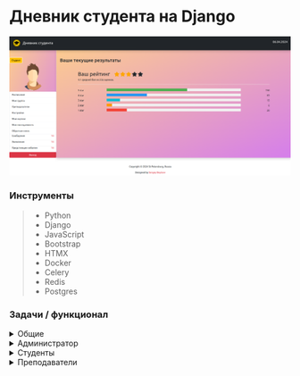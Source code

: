 # Дневник студента на Django

![](static/img/screens/screen.png)

### Инструменты
> - Python
> - Django
> - JavaScript
> - Bootstrap
> - HTMX
> - Docker
> - Celery
> - Redis
> - Postgres

### Задачи / функционал
<details>
<summary>Общие</summary>
<ol>
<li> Асинхронная отправка писем</li>
<li> Работа с Docker Redis Celery</li>
<li> Добавление JavaScript</li>
</ol>
</details>
<details>
<summary>Администратор</summary>
<ol>
<li> Добавлять новых пользователей</li>
<li> Добавлять новые группы студентов и предметы</li>
<li> Назначать сессии</li>
<li> Оценивать преподавателей</li>
<li> Переписка с персоналом</li>
<li> Отвечать на обратную связь пользователей</li>
</ol>
</details>
<details>
<summary>Студенты</summary>
<ol>
<li> Список всех оценок</li>
<li> Общий рейтинг студента</li>
<li> Переписка со своими одногруппниками и преподавателями</li>
<li> Обратная связь</li>
<li> Уведомления</li>
<li> Предстоящие события</li>
</ol>
</details>
<details>
<summary>Преподаватели</summary>
<ol>
<li> Вести отчет о посещаемости</li>
<li> Выставлять оценки</li>
<li> Личный рейтинг</li>
<li> Переписка с учениками и персоналом</li>
<li> Обратная связь</li>
<li> Уведомления</li>
</ol>
</details>
